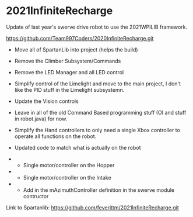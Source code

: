 # 2021InfiniteRecharge
Update of last year's swerve drive robot to use the 2021WPILIB framework.

https://github.com/Team997Coders/2020InfiniteRecharge.git

* Move all of SpartanLib into project (helps the build)
* Remove the Climber Subsystem/Commands
* Remove the LED Manager and all LED control
* Simplify control of the Limelight and move to the main project, I don't like the PID stuff in the Limelight subsystemn.
* Update the Vision controls
* Leave in all of the old Command Based programming stuff (OI and stuff in robot.java) for now.
* Simplify the Hand controllers to only need a single Xbox controller to operate all functions on the robot.

* Updated code to match what is actually on the robot
* * Single motor/controller on the Hopper
* * Single motor/controller on the Intake
* * Add in the mAzimuthController definition in the swerve module contructor

Link to Spartanlib:
https://github.com/feverittm/2021InfiniteRecharge.git



